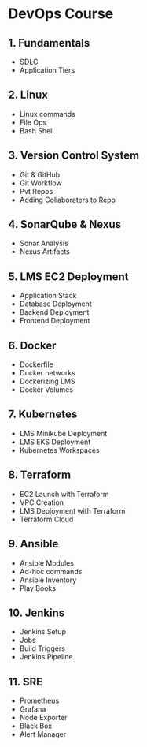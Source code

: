 # DevOps Course
## 1. Fundamentals
- SDLC
- Application Tiers
## 2. Linux 
- Linux commands
- File Ops
- Bash Shell
## 3. Version Control System
- Git & GitHub
- Git Workflow
- Pvt Repos
- Adding Collaboraters to Repo
## 4. SonarQube & Nexus
- Sonar Analysis
- Nexus Artifacts
## 5. LMS EC2 Deployment
- Application Stack
- Database Deployment
- Backend Deployment
- Frontend Deployment
## 6. Docker 
- Dockerfile
- Docker networks
- Dockerizing LMS
- Docker Volumes
## 7. Kubernetes
- LMS Minikube Deployment
- LMS EKS Deployment
- Kubernetes Workspaces
## 8. Terraform
- EC2 Launch with Terraform
- VPC Creation
- LMS Deployment with Terraform
- Terraform Cloud
## 9. Ansible
- Ansible Modules
- Ad-hoc commands
- Ansible Inventory
- Play Books
## 10. Jenkins
- Jenkins Setup
- Jobs
- Build Triggers
- Jenkins Pipeline
## 11. SRE
- Prometheus
- Grafana
- Node Exporter
- Black Box
- Alert Manager

